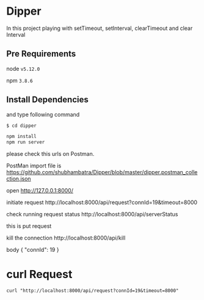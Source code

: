 # Dipper

In this project playing with setTimeout, setInterval, clearTimeout and clear Interval


## Pre Requirements

node ```v5.12.0```

npm ```3.8.6```


## Install Dependencies



and type following command
```sh 
$ cd dipper

npm install
npm run server
``` 


please check this urls on Postman.

PostMan import file is https://github.com/shubhambatra/Dipper/blob/master/dipper.postman_collection.json

open http://127.0.0.1:8000/

initiate request http://localhost:8000/api/request?connId=19&timeout=8000

check running request status http://localhost:8000/api/serverStatus

this is put request

kill the connection http://localhost:8000/api/kill

body {
	"connId": 19
}

# curl Request

```
curl "http://localhost:8000/api/request?connId=19&timeout=8000"
```
